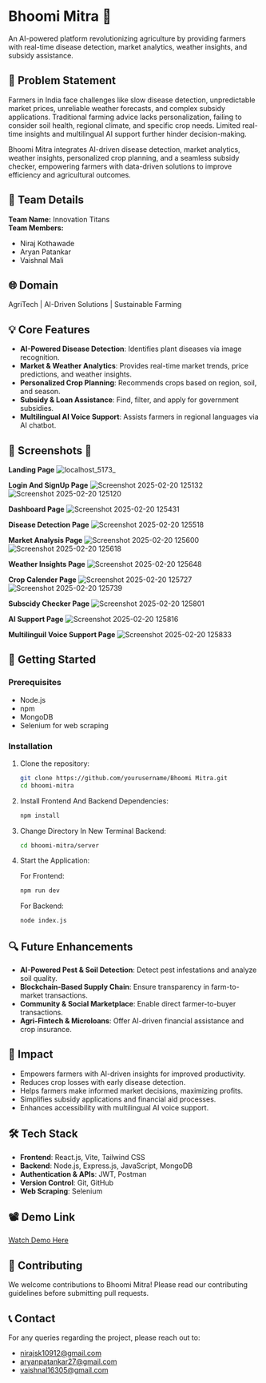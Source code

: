 # Bhoomi Mitra 🌱

An AI-powered platform revolutionizing agriculture by providing farmers with real-time disease detection, market analytics, weather insights, and subsidy assistance.

## 🎯 Problem Statement

Farmers in India face challenges like slow disease detection, unpredictable market prices, unreliable weather forecasts, and complex subsidy applications. Traditional farming advice lacks personalization, failing to consider soil health, regional climate, and specific crop needs. Limited real-time insights and multilingual AI support further hinder decision-making.

Bhoomi Mitra integrates AI-driven disease detection, market analytics, weather insights, personalized crop planning, and a seamless subsidy checker, empowering farmers with data-driven solutions to improve efficiency and agricultural outcomes.

## 👥 Team Details

**Team Name:** Innovation Titans  
**Team Members:**  
- Niraj Kothawade  
- Aryan Patankar
- Vaishnal Mali  

## 🌐 Domain

AgriTech | AI-Driven Solutions | Sustainable Farming

## 💡 Core Features

- **AI-Powered Disease Detection**: Identifies plant diseases via image recognition.
- **Market & Weather Analytics**: Provides real-time market trends, price predictions, and weather insights.
- **Personalized Crop Planning**: Recommends crops based on region, soil, and season.
- **Subsidy & Loan Assistance**: Find, filter, and apply for government subsidies.
- **Multilingual AI Voice Support**: Assists farmers in regional languages via AI chatbot.

## 🎨 Screenshots 📸

**Landing Page**
![localhost_5173_](https://github.com/user-attachments/assets/1ad02162-210d-4969-a36c-0d19666fb60c)

**Login And SignUp Page**
![Screenshot 2025-02-20 125132](https://github.com/user-attachments/assets/94967752-f20d-4c5c-a574-952a2c546f62)
![Screenshot 2025-02-20 125120](https://github.com/user-attachments/assets/69826a73-49eb-4ea3-9d61-7190ab99e905)

**Dashboard Page**
![Screenshot 2025-02-20 125431](https://github.com/user-attachments/assets/92cd29c5-9d68-42dd-92df-2a12494cf379)

**Disease Detection Page**
![Screenshot 2025-02-20 125518](https://github.com/user-attachments/assets/8ac6852a-9a31-4b15-a7cb-da70cb99d70d)

**Market Analysis Page**
![Screenshot 2025-02-20 125600](https://github.com/user-attachments/assets/727ca477-9e83-4bd7-a66a-12e4b4fdefa4)
![Screenshot 2025-02-20 125618](https://github.com/user-attachments/assets/8a029af0-ec4b-4300-9c4b-1f32f1974231)

**Weather Insights Page**
![Screenshot 2025-02-20 125648](https://github.com/user-attachments/assets/f73ba7a3-64cf-4405-8560-638a37950064)

**Crop Calender Page**
![Screenshot 2025-02-20 125727](https://github.com/user-attachments/assets/0216f971-3955-4759-b042-ab9e63134d42)
![Screenshot 2025-02-20 125739](https://github.com/user-attachments/assets/ee4fb850-a318-44b6-b129-0addf8c96988)

**Subscidy Checker Page**
![Screenshot 2025-02-20 125801](https://github.com/user-attachments/assets/620f6df9-5bab-4b6c-b02b-dd8df065b100)

**AI Support Page**
![Screenshot 2025-02-20 125816](https://github.com/user-attachments/assets/c36a77dc-cf0f-4498-91f8-d1c973606ab1)

**Multilinguil Voice Support Page**
![Screenshot 2025-02-20 125833](https://github.com/user-attachments/assets/d99a9f05-c38a-4489-9155-b993f7114a6d)


## 🚀 Getting Started

### Prerequisites

- Node.js
- npm
- MongoDB
- Selenium for web scraping

### Installation

1. Clone the repository:
   ```bash
   git clone https://github.com/yourusername/Bhoomi Mitra.git
   cd bhoomi-mitra
   ```

2. Install Frontend And Backend Dependencies:
   ```bash
   npm install
   ```

3. Change Directory In New Terminal Backend:
   ```bash
   cd bhoomi-mitra/server
   ```

4. Start the Application:

   For Frontend:
   ```bash
   npm run dev
   ```

   For Backend:
   ```bash
   node index.js
   ```

## 🔍 Future Enhancements

- **AI-Powered Pest & Soil Detection**: Detect pest infestations and analyze soil quality.
- **Blockchain-Based Supply Chain**: Ensure transparency in farm-to-market transactions.
- **Community & Social Marketplace**: Enable direct farmer-to-buyer transactions.
- **Agri-Fintech & Microloans**: Offer AI-driven financial assistance and crop insurance.

## 💪 Impact

- Empowers farmers with AI-driven insights for improved productivity.
- Reduces crop losses with early disease detection.
- Helps farmers make informed market decisions, maximizing profits.
- Simplifies subsidy applications and financial aid processes.
- Enhances accessibility with multilingual AI voice support.

## 🛠️ Tech Stack

- **Frontend**: React.js, Vite, Tailwind CSS
- **Backend**: Node.js, Express.js, JavaScript, MongoDB
- **Authentication & APIs**: JWT, Postman
- **Version Control**: Git, GitHub
- **Web Scraping**: Selenium

## 📽️ Demo Link

[Watch Demo Here](https://drive.google.com/file/d/1E3rnD26sses5k7M3uSKHludozjYhh3o3/view?usp=sharing)

## 🤝 Contributing

We welcome contributions to Bhoomi Mitra! Please read our contributing guidelines before submitting pull requests.

## 📞 Contact

For any queries regarding the project, please reach out to:  
- nirajsk10912@gmail.com  
- aryanpatankar27@gmail.com
- vaishnal16305@gmail.com

